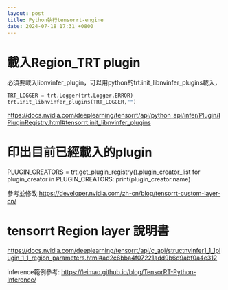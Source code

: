 ```yaml
---
layout: post
title: Python執行tensorrt-engine
date: 2024-07-18 17:31 +0800
---
```


# 載入Region_TRT plugin
必須要載入libnvinfer_plugin，可以用python的trt.init_libnvinfer_plugins載入，
```python
TRT_LOGGER = trt.Logger(trt.Logger.ERROR)
trt.init_libnvinfer_plugins(TRT_LOGGER,"")
```

https://docs.nvidia.com/deeplearning/tensorrt/api/python_api/infer/Plugin/IPluginRegistry.html#tensorrt.init_libnvinfer_plugins


# 印出目前已經載入的plugin
PLUGIN_CREATORS = trt.get_plugin_registry().plugin_creator_list
for plugin_creator in PLUGIN_CREATORS:
    print(plugin_creator.name)

參考並修改:https://developer.nvidia.com/zh-cn/blog/tensorrt-custom-layer-cn/


# tensorrt Region layer 說明書
https://docs.nvidia.com/deeplearning/tensorrt/api/c_api/structnvinfer1_1_1plugin_1_1_region_parameters.html#ad2c6bba4f07221add9b6d9abf0a4e312


inference範例參考:
https://leimao.github.io/blog/TensorRT-Python-Inference/
